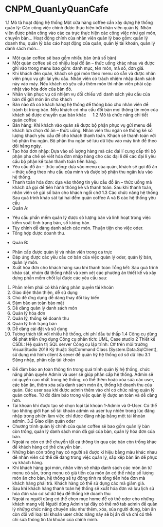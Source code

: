 # CNPM_QuanLyQuanCafe
1.1	Mô tả hoạt động hệ thống
Một cửa hàng coffee cần xây dựng hệ thống quản lý: Các công việc chính được thực hiện bởi nhân viên quản lý. Nhân viên được phân công vào các ca trực thực hiện các công việc như gọi món, chuyển bàn… Hoạt động chính của nhân viên quản lý bao gồm: quản lý doanh thu, quản lý báo cáo hoạt động của quán, quản lý tài khoản, quản lý danh sách món...
-	Một quán coffee sẽ bao gồm nhiều bàn (mã số bàn)
-	Một quán coffee sẽ có nhiều loại đồ ăn – thức uống khác nhau và được ghi vào trong menu bao gồm: danh mục, tên món, mã số, đơn giá.
-	Khi khách đến quán, khách sẽ gọi món theo menu có sẵn và được nhân viên phục vụ ghi lại yêu cầu. Nhân viên có trách nhiệm nhập danh sách này vào máy. Nếu khách có yêu cầu thêm món thì nhân viên phải cập nhật vào hóa đơn của bàn đó.
-	Nhân viên phục vụ có nhiệm vụ đối chiếu với danh sách yêu cầu của bàn để gửi món ăn cho khách
-	Bàn nào đã có khách hàng hệ thống để thông báo cho nhân viên để tránh bị trùng bàn. Nếu khách có nhu cầu đổi bàn mọi thông tin món của khách sẽ được chuyển qua bàn khác
 
1.2	Mô tả chức năng chi tiết quán coffee
-	Bán hàng: Khi khách vào quán sẽ được bộ phận phục vụ gửi menu để khách lựa chọn đồ ăn – thức uống. Nhân viên thu ngân sẽ thống kê số lượng khách yêu cầu để cho khách thanh toán. Khách sẽ thanh toán với bộ phận thu ngân. Bộ phận thu ngân sẽ lưu dữ liệu vào máy tính để theo dõi hằng ngày.
-	Tạo hóa đơn nhập: Dựa vào số lượng hàng mà các đại lí cung cấp thì bộ phận pha chế sẽ viết hóa đơn nhập hàng cho các đại lí để các đại lí yêu cầu bộ phận kế toán thanh toán tiền hàng.
-	Yêu cầu đồ ăn – thức uống: dựa vào menu của quán, khách sẽ gọi đồ ăn – thức uống theo nhu cầu của mình và được bộ phận thu ngân lưu vào hệ thống.
-	Thanh toán hóa đơn: dựa vào thông tin yêu cầu đồ ăn – thức uống mà khách đã gọi để tiến hành thống kê và thanh toán. Sau khi thanh toán, nhân viên sẽ gửi số bàn cho khách ngồi chờ
1.3	Các chức năng hệ thống
Sau quá trình khảo sát tại hai đểm quán coffee A và B các hệ thống yêu cầu
-	Quán A: 
+  	Yêu cầu phần mềm quản lý được sô lượng bàn và linh hoạt trong việc kiểm soát  tình trạng bàn, số lượng bàn.
+	Tùy chỉnh dễ dàng danh sách các món. Thuận tiện cho việc oder.
+ 	Tổng hợp được doanh thu.
-	Quán B:
+	Phân cấp được quản lý và nhân viên trong ca trực
+ 	Đáp ứng được các yêu cầu cơ bản của việc quản lý oder, quản lý bàn, quản lý món.
+	Xuất hóa đơn cho khách hàng sau khi thanh toán
Tổng kết:
	 Sau quá trình khảo sát, nhóm đã thống nhất và xem xét các phương án thiết kế và xây dựng phần mềm chốt lại được các yêu cầu  sau:
1.	Phần mềm phải có khả năng phân quyền tài khoản
2.	Giao diện thân thiện, dễ sử dụng
3.	Chủ đề ứng dụng dễ dàng thay đổi tùy biến
4.	Đảm bảo an toàn bảo mật
5.	Dễ dàng quản lý danh sách món 
6.	Quản lý hóa đơn   
7.	Quản lý, thống kê  doanh thu
8.	Quản lý tình trạng bàn 
9.	Dễ dàng cài đặt và sử dụng
10.	Tương thích tốt với nhiều hệ thống, chi phí đầu tư thấp
1.4	Công cụ dùng để phát triển ứng dụng
Công cụ phân tích: UML, Case studio 2
Thiết kế CSDL: Hệ quản trị SQL server
Công cụ lập trình: C# trên môi trường VisualStudio 2019
Kỹ thuật: SqlCommand Class (System.Data.SqlClient), sử dụng mô hình client & sever để quản hý hệ thống cơ sở dữ liệu
3.1	Đăng nhập, phân cấp tài khoản
- 	Để đảm bảo an toàn thông tin trong quá trình quản lý hệ thống, chức năng phân quyền Admin và user sẽ giúp phân cấp hệ thống. Admin sẽ có quyền cao nhất trong hệ thống, có thể thêm hoặc xóa sửa các user, các bàn ăn, thêm xóa sửa danh sách món ăn, thống kê doanh thu của quán. Các user sau khi được admin thêm vào chỉ có chức năng quản lý quán coffee. Từ đó đảm bảo trong việc quản lý được an toàn và dễ dàng hơn.
-	Tài khoản khi được tạo sẽ chọn loại tài khoản 1-Admin và 0-User. Có thể tạo không giới hạn số tài khoản admin và user tuy nhiên trong lúc đăng nhập trong phiên làm việc chỉ được đăng nhập bằng một tài khoản admin.
3.2	Giao diện quản oder
-	Chương trình quản lý chính của quán coffee sẽ bao gồm quản lý bàn còn trống, quản lý danh sách món đã gọi của bàn, quản lý hóa đơn của bàn.
- 	Ngoài ra còn có thể chuyển tất cả thông tin qua các bàn còn trống khác để khách hàng có thể chuyển bàn.
- 	Những bàn còn trống hay có người sẽ được kí hiệu bằng màu khác nhau để nhân viên có thể dễ dàng trong việc quản lý, sắp xếp bàn ăn để phục vụ khách hàng.
-	Khi khách hàng gọi món, nhân viên sẽ nhập danh sách các món ăn từ menu có sẵn, trong menu có giá tiền của món ăn có thể nhập số lượng món ăn cho bàn, hệ thống sẽ tự động tính ra tổng tiền hóa đơn mà khách hàng phải trả. Khách hàng có thể sử dụng các mã giảm giá. 
-	Sau khi khách hàng thanh toán hệ thống sẽ xuất hóa đơn và lưu lịch sử hóa đơn vào cơ sở dữ liệu để thống kê doanh thu
-	Ngoài ra người dùng có thể chọn mục home để có thể oder cho những khách mang về)
Người dùng Admin tại đây có thể mở tab admin để quản lý những chức năng chuyên sâu như thêm, xóa, sủa người dùng, bàn ăn còn đối với loại tài khoản user chức năng này sẽ bị ẩn đi và chỉ có thể chỉ sửa thông tin tài khoản của chính mình. 
